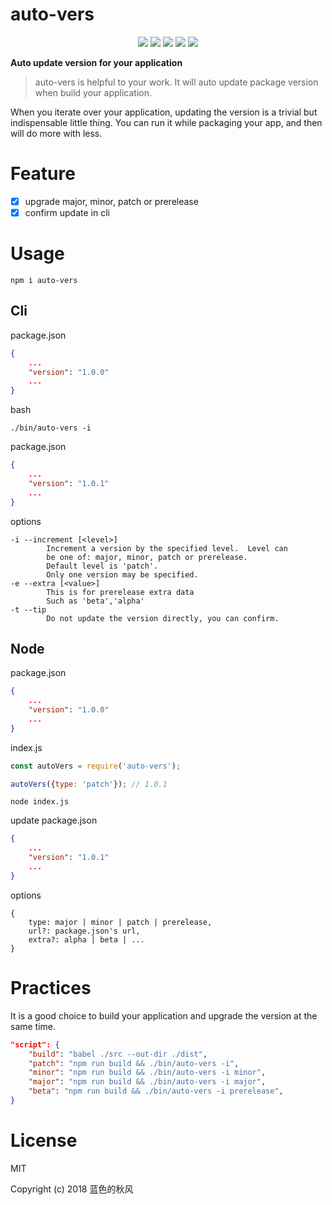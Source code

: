 # auto-vers

<p align="center">
    <a href="https://travis-ci.org/hua1995116/auto-version"><img src="https://travis-ci.org/hua1995116/auto-version.svg?branch=master" /></a>
    <a href="https://codecov.io/gh/hua1995116/auto-version"><img src="https://codecov.io/gh/hua1995116/auto-version/branch/master/graph/badge.svg" /></a>
    <a href="https://npmcharts.com/compare/auto-vers?minimal=true" rel="nofollow"><img src="https://img.shields.io/npm/dm/auto-vers.svg" style="max-width:100%;"></a>
    <a href="https://www.npmjs.com/package/auto-vers" rel="nofollow"><img src="https://img.shields.io/npm/v/auto-vers.svg" style="max-width:100%;"></a>
    <a href="https://www.npmjs.com/package/auto-vers" rel="nofollow"><img src="https://img.shields.io/npm/l/auto-vers.svg?style=flat" style="max-width:100%;"></a>
</p>

**Auto update version for your application**

> auto-vers is helpful to your work. It will auto update package version when build your application.

When you iterate over your application, updating the version is a trivial but indispensable little thing. You can run it while packaging your app, and then will do more with less.

# Feature

- [x] upgrade major, minor, patch or prerelease
- [x] confirm update in cli

# Usage

```shell
npm i auto-vers
```

## Cli

package.json
```json
{
    ...
    "version": "1.0.0"
    ...
}
```

bash 
```
./bin/auto-vers -i
```


package.json
```json
{
    ...
    "version": "1.0.1"
    ...
}
```

options
```
-i --increment [<level>]
        Increment a version by the specified level.  Level can
        be one of: major, minor, patch or prerelease.
        Default level is 'patch'.
        Only one version may be specified.
-e --extra [<value>]
        This is for prerelease extra data
        Such as 'beta','alpha'
-t --tip
        Do not update the version directly, you can confirm.
```

## Node
package.json
```json
{
    ...
    "version": "1.0.0"
    ...
}
```

index.js
```javascript
const autoVers = require('auto-vers');

autoVers({type: 'patch'}); // 1.0.1
```

```shell
node index.js
```

update package.json
```json
{
    ...
    "version": "1.0.1"
    ...
}
```

options

```
{
    type: major | minor | patch | prerelease,
    url?: package.json's url,
    extra?: alpha | beta | ...
}
```
# Practices
It is a good choice to build your application and upgrade the version at the same time.

```json
"script": {
    "build": "babel ./src --out-dir ./dist",
    "patch": "npm run build && ./bin/auto-vers -i",
    "minor": "npm run build && ./bin/auto-vers -i minor",
    "major": "npm run build && ./bin/auto-vers -i major",
    "beta": "npm run build && ./bin/auto-vers -i prerelease",
}
```

# License

MIT

Copyright (c) 2018 蓝色的秋风